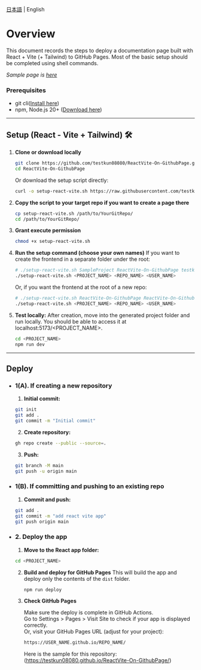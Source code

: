 [日本語](README.md) | English

# Overview

This document records the steps to deploy a documentation page built with React + Vite (+ Tailwind) to GitHub Pages.
Most of the basic setup should be completed using shell commands.

*Sample page is [here](https://testkun08080.github.io/ReactVite-On-GithubPage/)*

### Prerequisites
- git cli([Install here](https://cli.github.com/))
- npm, Node.js 20+ ([Download here](https://nodejs.org/en/download/))

---

## Setup (React - Vite + Tailwind) 🛠️

1. **Clone or download locally**
   ```bash
   git clone https://github.com/testkun08080/ReactVite-On-GithubPage.git
   cd ReactVite-On-GithubPage
   ```
   Or download the setup script directly:
   ```bash
   curl -o setup-react-vite.sh https://raw.githubusercontent.com/testkun08080/ReactVite-On-GithubPage/main/setup-react-vite.sh
   ```

2. **Copy the script to your target repo if you want to create a page there**
   ```bash
   cp setup-react-vite.sh /path/to/YourGitRepo/
   cd /path/to/YourGitRepo/
   ```

3. **Grant execute permission**
   ```bash
   chmod +x setup-react-vite.sh
   ```

4. **Run the setup command (choose your own names)**
   If you want to create the frontend in a separate folder under the root:
   ```bash
   # ./setup-react-vite.sh SampleProject ReactVite-On-GithubPage testkun08080
   ./setup-react-vite.sh <PROJECT_NAME> <REPO_NAME> <USER_NAME>
   ```

   Or, if you want the frontend at the root of a new repo:
   ```bash
   # ./setup-react-vite.sh ReactVite-On-GithubPage ReactVite-On-GithubPage testkun08080
   ./setup-react-vite.sh <PROJECT_NAME> <REPO_NAME> <USER_NAME>
   ```

5. **Test locally:**
   After creation, move into the generated project folder and run locally.
   You should be able to access it at localhost:5173/<PROJECT_NAME>.
   ```bash
   cd <PROJECT_NAME>
   npm run dev
   ```

---

## Deploy

- ### 1(A). If creating a new repository

  1. **Initial commit:** 
    ```bash
    git init
    git add .
    git commit -m "Initial commit"
    ```
  2. **Create repository:** 
    ```bash
    gh repo create --public --source=.
    ```
  3. **Push:** 
    ```bash
    git branch -M main
    git push -u origin main
    ```

- ### 1(B). If committing and pushing to an existing repo

  1. **Commit and push:**
    ```bash
    git add .
    git commit -m "add react vite app"
    git push origin main
    ```

- ### 2. Deploy the app

  1. **Move to the React app folder:** 
    ```bash
    cd <PROJECT_NAME>
    ```
  2. **Build and deploy for GitHub Pages**
     This will build the app and deploy only the contents of the `dist` folder.
     ```bash
     npm run deploy
     ```
  3. **Check GitHub Pages**
    
     Make sure the deploy is complete in GitHub Actions.<br>
     Go to Settings > Pages > Visit Site to check if your app is displayed correctly.<br>
     Or, visit your GitHub Pages URL (adjust for your project):

     ```bash
     https://USER_NAME.github.io/REPO_NAME/
     ```
    
     Here is the sample for this repository:
     (https://testkun08080.github.io/ReactVite-On-GithubPage/)
